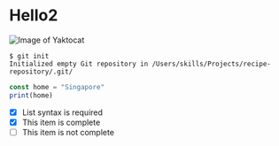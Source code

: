 # Hello2
![Image of Yaktocat](https://octodex.github.com/images/yaktocat.png)
```
$ git init
Initialized empty Git repository in /Users/skills/Projects/recipe-repository/.git/
```

```javascript
const home = "Singapore"
print(home)
```

- [x] List syntax is required
- [x] This item is complete
- [ ] This item is not complete
